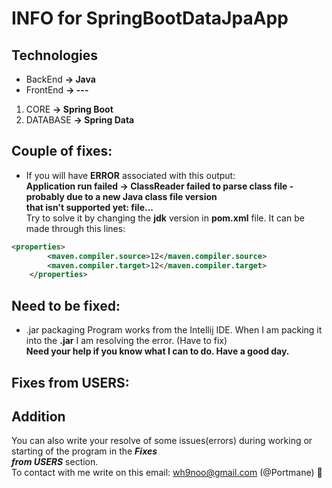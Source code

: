 # INFO for SpringBootDataJpaApp



## Technologies  
* BackEnd **-> Java**  
* FrontEnd **-> ---**  

1. CORE **-> Spring Boot**  
1. DATABASE **-> Spring Data**  


## Couple of fixes:
* If you will have **ERROR** associated with this output:  
**Application run failed -> ClassReader failed to parse class file - probably due to a new Java class file version  
that isn't supported yet: file...**  
Try to solve it by changing the **jdk** version in **pom.xml** file. It can be made through this lines:
```xml
<properties>
        <maven.compiler.source>12</maven.compiler.source>
        <maven.compiler.target>12</maven.compiler.target>
    </properties>
```


## Need to be fixed:
* .jar packaging
Program works from the Intellij IDE. When I am packing it into the **.jar** I am resolving the error. (Have to fix)  
  **Need your help if you know what I can to do. Have a good day.**


## Fixes from USERS:


## Addition  
You can also write your resolve of some issues(errors) during working or starting of the program in the ***Fixes***  
***from USERS*** section.  
To contact with me write on this email: wh9noo@gmail.com (@Portmane) :hugs: